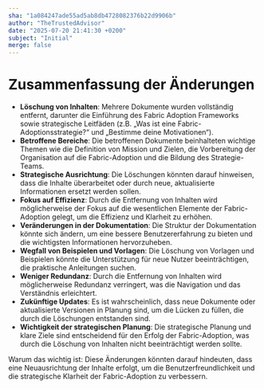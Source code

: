 ```yaml
---
sha: "1a084247ade55ad5ab8db4728082376b22d9906b"
author: "TheTrustedAdvisor"
date: "2025-07-20 21:41:30 +0200"
subject: "Initial"
merge: false
---
```


# Zusammenfassung der Änderungen

- **Löschung von Inhalten**: Mehrere Dokumente wurden vollständig entfernt, darunter die Einführung des Fabric Adoption Frameworks sowie strategische Leitfäden (z.B. „Was ist eine Fabric-Adoptionsstrategie?“ und „Bestimme deine Motivationen“).
- **Betroffene Bereiche**: Die betroffenen Dokumente beinhalteten wichtige Themen wie die Definition von Mission und Zielen, die Vorbereitung der Organisation auf die Fabric-Adoption und die Bildung des Strategie-Teams.
- **Strategische Ausrichtung**: Die Löschungen könnten darauf hinweisen, dass die Inhalte überarbeitet oder durch neue, aktualisierte Informationen ersetzt werden sollen.
- **Fokus auf Effizienz**: Durch die Entfernung von Inhalten wird möglicherweise der Fokus auf die wesentlichen Elemente der Fabric-Adoption gelegt, um die Effizienz und Klarheit zu erhöhen.
- **Veränderungen in der Dokumentation**: Die Struktur der Dokumentation könnte sich ändern, um eine bessere Benutzererfahrung zu bieten und die wichtigsten Informationen hervorzuheben.
- **Wegfall von Beispielen und Vorlagen**: Die Löschung von Vorlagen und Beispielen könnte die Unterstützung für neue Nutzer beeinträchtigen, die praktische Anleitungen suchen.
- **Weniger Redundanz**: Durch die Entfernung von Inhalten wird möglicherweise Redundanz verringert, was die Navigation und das Verständnis erleichtert.
- **Zukünftige Updates**: Es ist wahrscheinlich, dass neue Dokumente oder aktualisierte Versionen in Planung sind, um die Lücken zu füllen, die durch die Löschungen entstanden sind.
- **Wichtigkeit der strategischen Planung**: Die strategische Planung und klare Ziele sind entscheidend für den Erfolg der Fabric-Adoption, was durch die Löschung von Inhalten nicht beeinträchtigt werden sollte.

Warum das wichtig ist: Diese Änderungen könnten darauf hindeuten, dass eine Neuausrichtung der Inhalte erfolgt, um die Benutzerfreundlichkeit und die strategische Klarheit der Fabric-Adoption zu verbessern.


